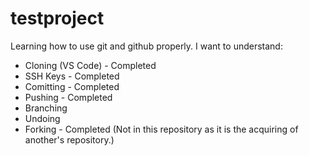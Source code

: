 # testproject
Learning how to use git and github properly.
I want to understand:
- Cloning (VS Code) - Completed
- SSH Keys - Completed
- Comitting - Completed
- Pushing - Completed
- Branching 
- Undoing
- Forking - Completed (Not in this repository as it is the acquiring of another's repository.)
